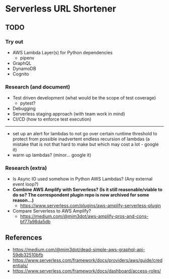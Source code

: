 
# Serverless URL Shortener

## TODO

### Try out

- AWS Lambda Layer(s) for Python dependencies
  - pipenv
- GraphQL
- DynamoDB
- Cognito

### Research (and document)

- Test driven development (what would be the scope of test coverage)
  - pytest?
- Debugging
- Serverless staging approach (with team work in mind)
- CI/CD (how to enforce test execution)

---

- set up an alert for lambdas to not go over certain runtime threshold to protect from possible inadvertent
  endless recursion of lambdas (a mistake that is not that hard to make but which may cost a lot - google it)
- warm up lambdas? (minor... google it)

### Research (extra)

- Is Async IO used somehow in Python AWS Lambdas? (Any external event loop?)
- **Combine AWS Amplify with Serverless? (Is it still reasonable/viable to do so? The correspondent plugin repo is now
  archived for some reason...)**
  - https://www.serverless.com/plugins/aws-amplify-serverless-plugin
- Compare Serverless to AWS Amplify?
  - https://medium.com/@mim3dot/aws-amplify-pros-and-cons-bf77a98da5db

## References

- https://medium.com/@mim3dot/dead-simple-aws-graphql-api-59db32510bfb
- https://www.serverless.com/framework/docs/providers/aws/guide/credentials/
- https://www.serverless.com/framework/docs/dashboard/access-roles/
